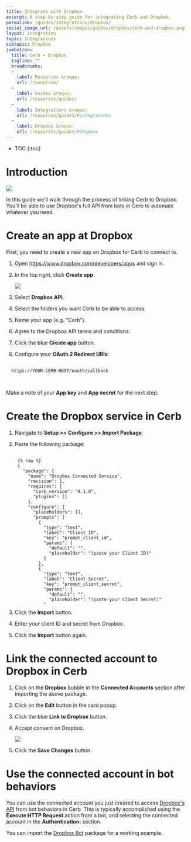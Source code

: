```yaml
---
title: Integrate with Dropbox
excerpt: A step-by-step guide for integrating Cerb and Dropbox.
permalink: /guides/integrations/dropbox/
social_image_url: /assets/images/guides/dropbox/cerb-and-dropbox.png
layout: integration
topic: Integrations
subtopic: Dropbox
jumbotron:
  title: Cerb + Dropbox
  tagline: ""
  breadcrumbs:
  -
    label: Resources &raquo;
    url: /resources/
  -
    label: Guides &raquo;
    url: /resources/guides/
  -
    label: Integrations &raquo;
    url: /resources/guides/#integrations
  -
    label: Dropbox &raquo;
    url: /resources/guides/#dropbox
---
```


* TOC
{:toc}

# Introduction

<div class="cerb-screenshot">
<img src="{{page.social_image_url}}" class="screenshot">
</div>

In this guide we'll walk through the process of linking Cerb to Dropbox. You'll be able to use Dropbox's full API from bots in Cerb to automate whatever you need.

# Create an app at Dropbox

First, you need to create a new app on Dropbox for Cerb to connect to.

1. Open <https://www.dropbox.com/developers/apps> and sign in.

1. In the top right, click **Create app**.
    <div class="cerb-screenshot">
    <img src="/assets/images/guides/dropbox/plugin/dropbox-new-app.png" class="screenshot">
    </div>

1. Select **Dropbox API**.

1. Select the folders you want Cerb to be able to access.

1. Name your app (e.g. "Cerb").

1. Agree to the Dropbox API terms and conditions.

1. Click the blue **Create app** button.

1. Configure your **OAuth 2 Redirect URIs**:

  <pre>
  <code class="language-text">
  https://YOUR-CERB-HOST/oauth/callback
  </code>
  </pre>

Make a note of your **App key** and **App secret** for the next step.

# Create the Dropbox service in Cerb

1. Navigate to **Setup >> Configure >> Import Package**.

1. Paste the following package:

	<pre style="max-height:29.5em;">
	<code class="language-json">
	{% raw %}
	{
	  "package": {
	    "name": "Dropbox Connected Service",
	    "revision": 1,
	    "requires": {
	      "cerb_version": "9.1.0",
	      "plugins": []
	    },
	    "configure": {
	      "placeholders": [],
	      "prompts": [
	        {
	          "type": "text",
	          "label": "Client ID",
	          "key": "prompt_client_id",
	          "params": {
	            "default": "",
	            "placeholder": "(paste your Client ID)"
	          }
	        },
	        {
	          "type": "text",
	          "label": "Client Secret",
	          "key": "prompt_client_secret",
	          "params": {
	            "default": "",
	            "placeholder": "(paste your Client Secret)"
	          }
	        }
	      ]
	    }
	  },
	  "records": [
	    {
	      "uid": "service_dropbox",
	      "_context": "connected_service",
	      "name": "Dropbox",
	      "extension_id": "cerb.service.provider.oauth2",
	      "params": {
	        "grant_type": "authorization_code",
	        "client_id": "{{{prompt_client_id}}}",
	        "client_secret": "{{{prompt_client_secret}}}",
	        "authorization_url": "https://www.dropbox.com/oauth2/authorize",
	        "access_token_url": "https://api.dropboxapi.com/oauth2/token",
	        "resource_owner_url": "",
	        "scope": "",
	        "approval_prompt": ""
	      }
	    },
	    {
	      "uid": "account_dropbox",
	      "_context": "connected_account",
	      "name": "Dropbox",
	      "service_id": "{{{uid.service_dropbox}}}",
	      "owner__context": "cerberusweb.contexts.app",
	      "owner_id": "0",
	      "params": {}
	    }
	  ]
	}
	{% endraw %}
	</code>
	</pre>

1. Click the **Import** button.

1. Enter your client ID and secret from Dropbox.

1. Click the **Import** button again.

# Link the connected account to Dropbox in Cerb

1. Click on the **Dropbox** bubble in the **Connected Accounts** section after importing the above package.

1. Click on the **Edit** button in the card popup.

1. Click the blue **Link to Dropbox** button.

1. Accept consent on Dropbox.

    <div class="cerb-screenshot">
    <img src="/assets/images/guides/dropbox/plugin/oauth-approve.png" class="screenshot">
    </div>
    
1. Click the **Save Changes** button.

# Use the connected account in bot behaviors

You can use the connected account you just created to access [Dropbox's API](https://www.dropbox.com/developers) from bot behaviors in Cerb.  This is typically accomplished using the **Execute HTTP Request** action from a bot, and selecting the connected account in the **Authentication:** section.

You can import the [Dropbox Bot](/packages/dropbox-bot/) package for a working example.